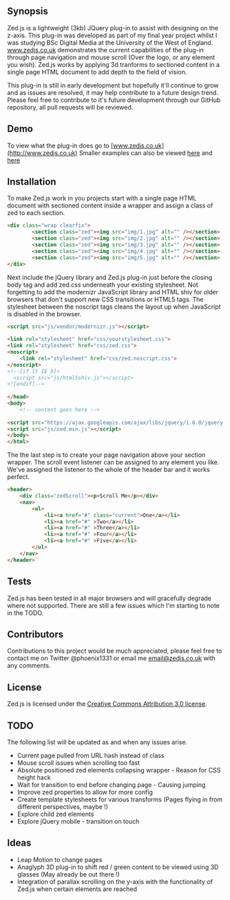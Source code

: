 ## Synopsis

Zed.js is a lightweight (3kb) JQuery plug-in to assist with designing on the z-axis. This plug-in was developed as part of my final year project whilst I was studying BSc Digital Media at the University of the West of England. www.zedjs.co.uk demonstrates the current capabilities of the plug-in through page navigation and mouse scroll (Over the logo, or any element you wish). Zed.js works by applying 3d tranforms to sectioned content in a single page HTML document to add depth to the field of vision.

This plug-in is still in early development but hopefully it'll continue to grow and as issues are resolved, it may help contribute to a future design trend. Please feel free to contribute to it's future development through our GitHub repository, all pull requests will be reviewed.

## Demo

To view what the plug-in does go to [www.zedjs.co.uk](http://www.zedjs.co.uk) Smaller examples can also be viewed [here](http://www.zedjs.co.uk/demos/1/) and [here](http://www.zedjs.co.uk/demos/2/)

## Installation

To make Zed.js work in you projects start with a single page HTML document with sectioned content inside a wrapper and assign a class of zed to each section.

```html
<div class="wrap clearfix">
		<section class="zed"><img src="img/1.jpg" alt="" /></section>
		<section class="zed"><img src="img/2.jpg" alt="" /></section>
		<section class="zed"><img src="img/3.jpg" alt="" /></section>
		<section class="zed"><img src="img/4.jpg" alt="" /></section>
		<section class="zed"><img src="img/5.jpg" alt="" /></section>
</div>
```
Next include the jQuery library and Zed.js plug-in just before the closing body tag and add zed.css underneath your existing stylesheet. Not forgetting to add the modernizr JavaScript library and HTML shiv for older browsers that don't support new CSS transitions or HTML5 tags. The stylesheet between the noscript tags cleans the layout up when JavaScript is disabled in the browser.

```html
<script src="js/vendor/modernizr.js"></script>
 
<link rel="stylesheet" href="css/yourstylesheet.css">
<link rel="stylesheet" href="css/zed.css">
<noscript>
	<link rel="stylesheet" href="css/zed.noscript.css">
</noscript>
<!--[if lt IE 9]>
  <script src="js/html5shiv.js"></script>
<![endif]-->
 
</head>
<body>
	<!-- content goes here -->
 
<script src="https://ajax.googleapis.com/ajax/libs/jquery/1.8.0/jquery.min.js"></script>
<script src="js/zed.min.js"></script>
</body>
</html>
```

The the last step is to create your page navigation above your section wrapper. The scroll event listener can be assigned to any element you like. We've assigned the listener to the whole of the header bar and it works perfect.

```html
<header>
	<div class="zedScroll"><p>Scroll Me</p></div>
	<nav>
		<ul>  
			<li><a href="#" class="current">One</a></li>
			<li><a href="#" >Two</a></li>
			<li><a href="#" >Three</a></li>
			<li><a href="#" >Four</a></li>
			<li><a href="#" >Five</a></li>
		</ul>
	</nav>
</header>
```

## Tests

Zed.js has been tested in all major browsers and will gracefully degrade where not supported. There are still a few issues which I'm starting to note in the TODO.

## Contributors

Contributions to this project would be much appreciated, please feel free to contact me on Twitter @phoenix1331 or email me email@zedjs.co.uk with any comments.

## License

Zed.js is licensed under the [Creative Commons Attribution 3.0 license](http://creativecommons.org/licenses/by/3.0/us/deed.en_US).

## TODO

The following list will be updated as and when any issues arise.

* Current page pulled from URL hash instead of class
* Mouse scroll issues when scrolling too fast
* Absolute positioned zed elements collapsing wrapper - Reason for CSS height hack
* Wait for transition to end before changing page - Causing jumping
* Improve zed properties to allow for more config
* Create template stylesheets for various transforms (Pages flying in from different perspectives, maybe !)
* Explore child zed elements
* Explore jQuery mobile - transition on touch

## Ideas

* Leap Motion to change pages
* Anaglyph 3D plug-in to shift red / green content to be viewed using 3D glasses (May already be out there !)
* Integration of parallax scrolling on the y-axis with the functionality of Zed.js when certain elements are reached